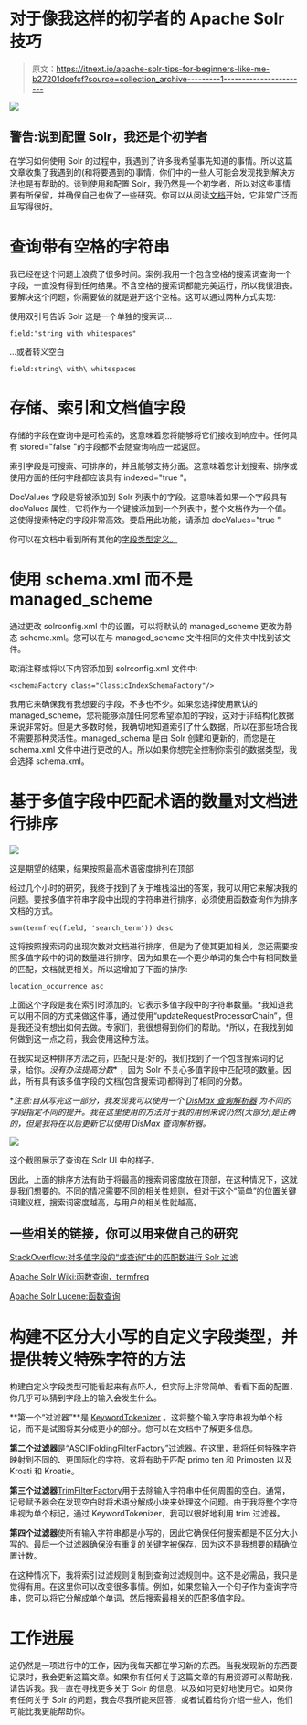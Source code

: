 # 对于像我这样的初学者的 Apache Solr 技巧

> 原文：<https://itnext.io/apache-solr-tips-for-beginners-like-me-b27201dcefcf?source=collection_archive---------1----------------------->

![](img/00c0ee50cfe21091567fc831bfa998a7.png)

## 警告:说到配置 Solr，我还是个初学者

在学习如何使用 Solr 的过程中，我遇到了许多我希望事先知道的事情。所以这篇文章收集了我遇到的(和将要遇到的)事情，你们中的一些人可能会发现找到解决方法也是有帮助的。谈到使用和配置 Solr，我仍然是一个初学者，所以对这些事情要有所保留，并确保自己也做了一些研究。你可以从阅读[文档](http://lucene.apache.org/solr/guide/7_4/)开始，它非常广泛而且写得很好。

# 查询带有空格的字符串

我已经在这个问题上浪费了很多时间。案例:我用一个包含空格的搜索词查询一个字段，一直没有得到任何结果。不含空格的搜索词都能完美运行，所以我很沮丧。要解决这个问题，你需要做的就是避开这个空格。这可以通过两种方式实现:

使用双引号告诉 Solr 这是一个单独的搜索词…

```
field:"string with whitespaces"
```

…或者转义空白

```
field:string\ with\ whitespaces
```

# 存储、索引和文档值字段

存储的字段在查询中是可检索的，这意味着您将能够将它们接收到响应中。任何具有 stored="false "的字段都不会随查询响应一起返回。

索引字段是可搜索、可排序的，并且能够支持分面。这意味着您计划搜索、排序或使用方面的任何字段都应该具有 indexed="true "。

DocValues 字段是将被添加到 Solr 列表中的字段。这意味着如果一个字段具有 docValues 属性，它将作为一个键被添加到一个列表中，整个文档作为一个值。这使得搜索特定的字段非常高效。要启用此功能，请添加 docValues="true "

你可以在文档中看到所有其他的[字段类型定义。](http://lucene.apache.org/solr/guide/7_2/field-type-definitions-and-properties.html#field-default-properties)

# 使用 schema.xml 而不是 managed_scheme

通过更改 solrconfig.xml 中的设置，可以将默认的 managed_scheme 更改为静态 scheme.xml。您可以在与 managed_scheme 文件相同的文件夹中找到该文件。

取消注释或将以下内容添加到 solrconfig.xml 文件中:

```
<schemaFactory class="ClassicIndexSchemaFactory"/>
```

我用它来确保我有我想要的字段，不多也不少。如果您选择使用默认的 managed_scheme，您将能够添加任何您希望添加的字段，这对于非结构化数据来说非常好。但是大多数时候，我确切地知道索引了什么数据，所以在那些场合我不需要那种灵活性。managed_schema 是由 Solr 创建和更新的，而您是在 schema.xml 文件中进行更改的人。所以如果你想完全控制你索引的数据类型，我会选择 schema.xml。

# 基于多值字段中匹配术语的数量对文档进行排序

![](img/b8c7222eb0a5967dfc4b5bbfc6137487.png)

这是期望的结果，结果按照最高术语密度排列在顶部

经过几个小时的研究，我终于找到了关于堆栈溢出的答案，我可以用它来解决我的问题。要按多值字符串字段中出现的字符串进行排序，必须使用函数查询作为排序文档的方式。

```
sum(termfreq(field, 'search_term')) desc
```

这将按照搜索词的出现次数对文档进行排序，但是为了使其更加相关，您还需要按照多值字段中的词的数量进行排序。因为如果在一个更少单词的集合中有相同数量的匹配，文档就更相关。所以这增加了下面的排序:

```
location_occurrence asc
```

上面这个字段是我在索引时添加的。它表示多值字段中的字符串数量。*我知道我可以用不同的方式来做这件事，通过使用“updateRequestProcessorChain”，但是我还没有想出如何去做。专家们，我很想得到你们的帮助。*所以，在我找到如何做到这一点之前，我会使用这种方法。

在我实现这种排序方法之前，匹配只是:好的，我们找到了一个包含搜索词的记录，给你。*没有办法提高分数** ，因为 Solr 不关心多值字段中匹配项的数量。因此，所有具有该多值字段的文档(包含搜索词)都得到了相同的分数。

**注意:自从写完这一部分，我发现我可以使用一个* [*DisMax 查询解析器*](http://lucene.apache.org/solr/guide/7_2/the-dismax-query-parser.html#qf-query-fields-parameter) *为不同的字段指定不同的提升。我在这里使用的方法对于我的用例来说仍然(大部分)是正确的，但是我将在以后更新它以使用 DisMax 查询解析器。*

![](img/70946f9fcaef2131dbb2ded2fe569ac8.png)

这个截图展示了查询在 Solr UI 中的样子。

因此，上面的排序方法有助于将最高的搜索词密度放在顶部，在这种情况下，这就是我们想要的。不同的情况需要不同的相关性规则，但对于这个“简单”的位置关键词建议框，搜索词密度越高，与用户的相关性就越高。

## 一些相关的链接，你可以用来做自己的研究

[StackOverflow:对多值字段的“或查询”中的匹配数进行 Solr 过滤](https://stackoverflow.com/a/16548210)

[Apache Solr Wiki:函数查询，termfreq](https://wiki.apache.org/solr/FunctionQuery#termfreq)

[Apache Solr Lucene:函数查询](https://lucene.apache.org/solr/guide/6_6/function-queries.html)

# 构建不区分大小写的自定义字段类型，并提供转义特殊字符的方法

构建自定义字段类型可能看起来有点吓人，但实际上非常简单。看看下面的配置，你几乎可以猜到字段上的输入会发生什么。

**第一个“过滤器”**是 [KeywordTokenizer](http://lucene.apache.org/solr/guide/7_2/tokenizers.html#keyword-tokenizer) 。这将整个输入字符串视为单个标记，而不是试图将其分成更小的部分。您可以在文档中了解更多信息。

**第二个过滤器**是“[ASCIIFoldingFilterFactory](http://lucene.apache.org/solr/guide/7_2/language-analysis.html#ascii-folding)”过滤器。在这里，我将任何特殊字符映射到不同的、更国际化的字符。这将有助于匹配 primo ten 和 Primosten 以及 Kroati 和 Kroatie。

**第三个过滤器**[TrimFilterFactory](http://lucene.apache.org/solr/guide/7_2/filter-descriptions.html#trim-filter)用于去除输入字符串中任何周围的空白。通常，记号赋予器会在发现空白时将术语分解成小块来处理这个问题。由于我将整个字符串视为单个标记，通过 KeywordTokenizer，我可以很好地利用 trim 过滤器。

**第四个过滤器**使所有输入字符串都是小写的，因此它确保任何搜索都是不区分大小写的。最后一个过滤器确保没有重复的关键字被保存，因为这不是我想要的精确位置计数。

在这种情况下，我将索引过滤规则复制到查询过滤规则中。这不是必需品，我只是觉得有用。在这里你可以改变很多事情。例如，如果您输入一个句子作为查询字符串，您可以将它分解成单个单词，然后搜索最相关的匹配多值字段。

# 工作进展

这仍然是一项进行中的工作，因为我每天都在学习新的东西。当我发现新的东西要记录时，我会更新这篇文章。如果你有任何关于这篇文章的有用资源可以帮助我，请告诉我。我一直在寻找更多关于 Solr 的信息，以及如何更好地使用它。如果你有任何关于 Solr 的问题，我会尽我所能来回答，或者试着给你介绍一些人，他们可能比我更能帮助你。